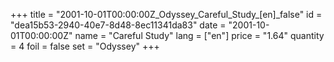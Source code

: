 +++
title = "2001-10-01T00:00:00Z_Odyssey_Careful_Study_[en]_false"
id = "dea15b53-2940-40e7-8d48-8ec11341da83"
date = "2001-10-01T00:00:00Z"
name = "Careful Study"
lang = ["en"]
price = "1.64"
quantity = 4
foil = false
set = "Odyssey"
+++
